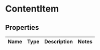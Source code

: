 # ContentItem

## Properties
Name | Type | Description | Notes
------------ | ------------- | ------------- | -------------
